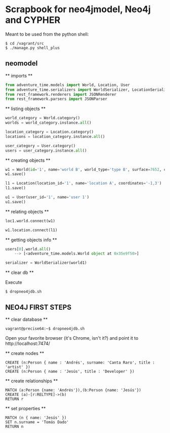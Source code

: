 # Scrapbook for neo4jmodel, Neo4j and CYPHER

Meant to be used from the python shell:

```
$ cd /vagrant/src
$ ./manage.py shell_plus
```

## neomodel

** imports **

```python
from adventure_time.models import World, Location, User
from adventure_time.serializers import WorldSerializer, LocationSerializer, UserSerializer
from rest_framework.renderers import JSONRenderer
from rest_framework.parsers import JSONParser
```

** listing objects **

```python
world_category = World.category()
worlds = world_category.instance.all()

location_category = Location.category()
locations = location_category.instance.all()

user_category = User.category()
users = user_category.instance.all()
```

** creating objects **

```python
w1 = World(id='1', name='world B', world_type='type B', surface=7652, creation_date='2014-08-12T00:00')
w1.save()

l1 = Location(location_id='1', name='location A', coordinates='-1,3')
l1.save()

u1 = User(user_id='1', name='user 1')
u1.save()
```

** relating objects **

```python
loc1.world.connect(w1)

w1.location.connect(l1)
```

** getting objects info **

```python
users[0].world.all()
    --> [<adventure_time.models.World object at 0x35e9f50>]

serializer = WorldSerializer(world1)
```

** clear db **

Execute 
```
$ dropneo4jdb.sh
```


## NEO4J FIRST STEPS

** clear database **
```
vagrant@precise64:~$ dropneo4jdb.sh
```

Open your favorite browser (it's Chrome, isn't it?) and point it to http://localhost:7474/

** create nodes **
```
CREATE (n:Person { name : 'Andrés', surname: 'Canta Raro', title : 'artist' })
CREATE (n:Person { name : 'Jesús', title : 'Developer' })
```

** create relationships **
```
MATCH (a:Person {name: 'Andrés'}),(b:Person {name: 'Jesús'})
CREATE (a)-[r:RELTYPE]->(b)
RETURN r
```

** set properties **
```
MATCH (n { name: 'Jesús' })
SET n.surname = 'Tomás Dado'
RETURN n
```
